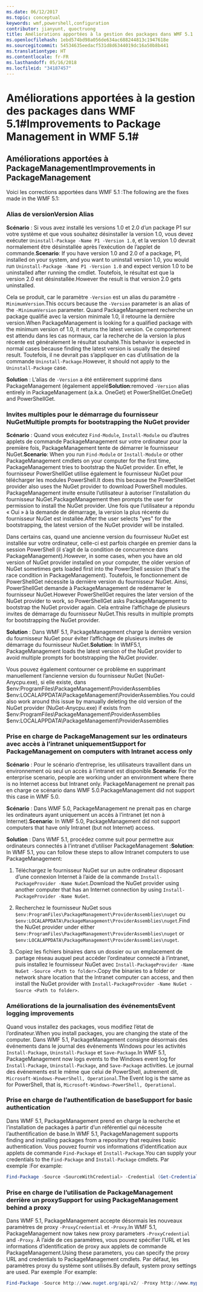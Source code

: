 ```yaml
---
ms.date: 06/12/2017
ms.topic: conceptual
keywords: wmf,powershell,configuration
contributor: jianyunt, quoctruong
title: Améliorations apportées à la gestion des packages dans WMF 5.1
ms.openlocfilehash: 1ebd574bd98a056de634ac688244813c1947618e
ms.sourcegitcommit: 54534635eedacf531d8d6344019dc16a50b8b441
ms.translationtype: HT
ms.contentlocale: fr-FR
ms.lasthandoff: 05/16/2018
ms.locfileid: "34187457"
---
```

# <a name="improvements-to-package-management-in-wmf-51"></a><span data-ttu-id="e9d7a-103">Améliorations apportées à la gestion des packages dans WMF 5.1#</span><span class="sxs-lookup"><span data-stu-id="e9d7a-103">Improvements to Package Management in WMF 5.1#</span></span>

## <a name="improvements-in-packagemanagement"></a><span data-ttu-id="e9d7a-104">Améliorations apportées à PackageManagement</span><span class="sxs-lookup"><span data-stu-id="e9d7a-104">Improvements in PackageManagement</span></span> ##
<span data-ttu-id="e9d7a-105">Voici les corrections apportées dans WMF 5.1 :</span><span class="sxs-lookup"><span data-stu-id="e9d7a-105">The following are the fixes made in the WMF 5.1:</span></span>

### <a name="version-alias"></a><span data-ttu-id="e9d7a-106">Alias de version</span><span class="sxs-lookup"><span data-stu-id="e9d7a-106">Version Alias</span></span>

<span data-ttu-id="e9d7a-107">**Scénario** : Si vous avez installé les versions 1.0 et 2.0 d’un package P1 sur votre système et que vous souhaitez désinstaller la version 1.0, vous devez exécuter `Uninstall-Package -Name P1 -Version 1.0`, et la version 1.0 devrait normalement être désinstallée après l’exécution de l’applet de commande.</span><span class="sxs-lookup"><span data-stu-id="e9d7a-107">**Scenario**: If you have version 1.0 and 2.0 of a package, P1, installed on your system, and you want to uninstall version 1.0, you would run `Uninstall-Package -Name P1 -Version 1.0` and expect version 1.0 to be uninstalled after running the cmdlet.</span></span> <span data-ttu-id="e9d7a-108">Toutefois, le résultat est que la version 2.0 est désinstallée.</span><span class="sxs-lookup"><span data-stu-id="e9d7a-108">However the result is that version 2.0 gets uninstalled.</span></span>

<span data-ttu-id="e9d7a-109">Cela se produit, car le paramètre `-Version` est un alias du paramètre `-MinimumVersion`.</span><span class="sxs-lookup"><span data-stu-id="e9d7a-109">This occurs because the `-Version` parameter is an alias of the `-MinimumVersion` parameter.</span></span> <span data-ttu-id="e9d7a-110">Quand PackageManagement recherche un package qualifié avec la version minimale 1.0, il retourne la dernière version.</span><span class="sxs-lookup"><span data-stu-id="e9d7a-110">When PackageManagement is looking for a qualified package with the minimum version of 1.0, it returns the latest version.</span></span> <span data-ttu-id="e9d7a-111">Ce comportement est attendu dans les cas normaux, car la recherche de la version la plus récente est généralement le résultat souhaité.</span><span class="sxs-lookup"><span data-stu-id="e9d7a-111">This behavior is expected in normal cases because finding the latest version is usually the desired result.</span></span> <span data-ttu-id="e9d7a-112">Toutefois, il ne devrait pas s’appliquer en cas d’utilisation de la commande `Uninstall-Package`.</span><span class="sxs-lookup"><span data-stu-id="e9d7a-112">However, it should not apply to the `Uninstall-Package` case.</span></span>

<span data-ttu-id="e9d7a-113">**Solution** : L’alias de `-Version` a été entièrement supprimé dans PackageManagement (également appelé</span><span class="sxs-lookup"><span data-stu-id="e9d7a-113">**Solution**:removed `-Version` alias entirely in PackageManagement (a.k.a.</span></span> <span data-ttu-id="e9d7a-114">OneGet) et PowerShellGet.</span><span class="sxs-lookup"><span data-stu-id="e9d7a-114">OneGet) and PowerShellGet.</span></span>

### <a name="multiple-prompts-for-bootstrapping-the-nuget-provider"></a><span data-ttu-id="e9d7a-115">Invites multiples pour le démarrage du fournisseur NuGet</span><span class="sxs-lookup"><span data-stu-id="e9d7a-115">Multiple prompts for bootstrapping the NuGet provider</span></span>

<span data-ttu-id="e9d7a-116">**Scénario** : Quand vous exécutez `Find-Module`, `Install-Module` ou d’autres applets de commande PackageManagement sur votre ordinateur pour la première fois, PackageManagement tente de démarrer le fournisseur NuGet.</span><span class="sxs-lookup"><span data-stu-id="e9d7a-116">**Scenario**: When you run `Find-Module` or `Install-Module` or other PackageManagement cmdlets on your computer for the first time, PackageManagement tries to bootstrap the NuGet provider.</span></span> <span data-ttu-id="e9d7a-117">En effet, le fournisseur PowerShellGet utilise également le fournisseur NuGet pour télécharger les modules PowerShell.</span><span class="sxs-lookup"><span data-stu-id="e9d7a-117">It does this because the PowerShellGet provider also uses the NuGet provider to download PowerShell modules.</span></span> <span data-ttu-id="e9d7a-118">PackageManagement invite ensuite l’utilisateur à autoriser l’installation du fournisseur NuGet.</span><span class="sxs-lookup"><span data-stu-id="e9d7a-118">PackageManagement then prompts the user for permission to install the NuGet provider.</span></span> <span data-ttu-id="e9d7a-119">Une fois que l’utilisateur a répondu « Oui » à la demande de démarrage, la version la plus récente du fournisseur NuGet est installée.</span><span class="sxs-lookup"><span data-stu-id="e9d7a-119">After the user selects "yes" for the bootstrapping, the latest version of the NuGet provider will be installed.</span></span>

<span data-ttu-id="e9d7a-120">Dans certains cas, quand une ancienne version du fournisseur NuGet est installée sur votre ordinateur, celle-ci est parfois chargée en premier dans la session PowerShell (il s’agit de la condition de concurrence dans PackageManagement).</span><span class="sxs-lookup"><span data-stu-id="e9d7a-120">However, in some cases, when you have an old version of NuGet provider installed on your computer, the older version of NuGet sometimes gets loaded first into the PowerShell session (that's the race condition in PackageManagement).</span></span> <span data-ttu-id="e9d7a-121">Toutefois, le fonctionnement de PowerShellGet nécessite la dernière version du fournisseur NuGet. Ainsi, PowerShellGet demande à PackageManagement de redémarrer le fournisseur NuGet.</span><span class="sxs-lookup"><span data-stu-id="e9d7a-121">However PowerShellGet requires the later version of the NuGet provider to work, so PowerShellGet asks PackageManagement to bootstrap the NuGet provider again.</span></span> <span data-ttu-id="e9d7a-122">Cela entraîne l’affichage de plusieurs invites de démarrage du fournisseur NuGet.</span><span class="sxs-lookup"><span data-stu-id="e9d7a-122">This results in multiple prompts for bootstrapping the NuGet provider.</span></span>

<span data-ttu-id="e9d7a-123">**Solution** : Dans WMF 5.1, PackageManagement charge la dernière version du fournisseur NuGet pour éviter l’affichage de plusieurs invites de démarrage du fournisseur NuGet.</span><span class="sxs-lookup"><span data-stu-id="e9d7a-123">**Solution**: In WMF5.1, PackageManagement loads the latest version of the NuGet provider to avoid multiple prompts for bootstrapping the NuGet provider.</span></span>

<span data-ttu-id="e9d7a-124">Vous pouvez également contourner ce problème en supprimant manuellement l’ancienne version du fournisseur NuGet (NuGet-Anycpu.exe), si elle existe, dans $env:ProgramFiles\PackageManagement\ProviderAssemblies $env:LOCALAPPDATA\PackageManagement\ProviderAssemblies.</span><span class="sxs-lookup"><span data-stu-id="e9d7a-124">You could also work around this issue by manually deleting the old version of the NuGet provider (NuGet-Anycpu.exe) if exists from $env:ProgramFiles\PackageManagement\ProviderAssemblies $env:LOCALAPPDATA\PackageManagement\ProviderAssemblies</span></span>


### <a name="support-for-packagemanagement-on-computers-with-intranet-access-only"></a><span data-ttu-id="e9d7a-125">Prise en charge de PackageManagement sur les ordinateurs avec accès à l’intranet uniquement</span><span class="sxs-lookup"><span data-stu-id="e9d7a-125">Support for PackageManagement on computers with Intranet access only</span></span>

<span data-ttu-id="e9d7a-126">**Scénario** : Pour le scénario d’entreprise, les utilisateurs travaillent dans un environnement où seul un accès à l’intranet est disponible.</span><span class="sxs-lookup"><span data-stu-id="e9d7a-126">**Scenario**: For the enterprise scenario, people are working under an environment where there is no Internet access but Intranet only.</span></span> <span data-ttu-id="e9d7a-127">PackageManagement ne prenait pas en charge ce scénario dans WMF 5.0.</span><span class="sxs-lookup"><span data-stu-id="e9d7a-127">PackageManagement did not support this case in WMF 5.0.</span></span>

<span data-ttu-id="e9d7a-128">**Scénario** : Dans WMF 5.0, PackageManagement ne prenait pas en charge les ordinateurs ayant uniquement un accès à l’intranet (et non à Internet).</span><span class="sxs-lookup"><span data-stu-id="e9d7a-128">**Scenario**: In WMF 5.0, PackageManagement did not support computers that have only Intranet (but not Internet) access.</span></span>

<span data-ttu-id="e9d7a-129">**Solution** : Dans WMF 5.1, procédez comme suit pour permettre aux ordinateurs connectés à l’intranet d’utiliser PackageManagement :</span><span class="sxs-lookup"><span data-stu-id="e9d7a-129">**Solution**: In WMF 5.1, you can follow these steps to allow Intranet computers to use PackageManagement:</span></span>

1. <span data-ttu-id="e9d7a-130">Téléchargez le fournisseur NuGet sur un autre ordinateur disposant d’une connexion Internet à l’aide de la commande `Install-PackageProvider -Name NuGet`.</span><span class="sxs-lookup"><span data-stu-id="e9d7a-130">Download the NuGet provider using another computer that has an Internet connection by using `Install-PackageProvider -Name NuGet`.</span></span>

2. <span data-ttu-id="e9d7a-131">Recherchez le fournisseur NuGet sous `$env:ProgramFiles\PackageManagement\ProviderAssemblies\nuget` ou `$env:LOCALAPPDATA\PackageManagement\ProviderAssemblies\nuget`.</span><span class="sxs-lookup"><span data-stu-id="e9d7a-131">Find the NuGet provider under either `$env:ProgramFiles\PackageManagement\ProviderAssemblies\nuget`  or  `$env:LOCALAPPDATA\PackageManagement\ProviderAssemblies\nuget`.</span></span>

3. <span data-ttu-id="e9d7a-132">Copiez les fichiers binaires dans un dossier ou un emplacement de partage réseau auquel peut accéder l’ordinateur connecté à l’intranet, puis installez le fournisseur NuGet avec `Install-PackageProvider -Name NuGet -Source <Path to folder>`.</span><span class="sxs-lookup"><span data-stu-id="e9d7a-132">Copy the binaries to a folder or network share location that the Intranet computer can access, and then install the NuGet provider with `Install-PackageProvider -Name NuGet -Source <Path to folder>`.</span></span>


### <a name="event-logging-improvements"></a><span data-ttu-id="e9d7a-133">Améliorations de la journalisation des événements</span><span class="sxs-lookup"><span data-stu-id="e9d7a-133">Event logging improvements</span></span>

<span data-ttu-id="e9d7a-134">Quand vous installez des packages, vous modifiez l’état de l’ordinateur.</span><span class="sxs-lookup"><span data-stu-id="e9d7a-134">When you install packages, you are changing the state of the computer.</span></span> <span data-ttu-id="e9d7a-135">Dans WMF 5.1, PackageManagement consigne désormais des événements dans le journal des événements Windows pour les activités `Install-Package`, `Uninstall-Package` et `Save-Package`.</span><span class="sxs-lookup"><span data-stu-id="e9d7a-135">In WMF 5.1, PackageManagement now logs events to the Windows event log for `Install-Package`, `Uninstall-Package`, and `Save-Package` activities.</span></span> <span data-ttu-id="e9d7a-136">Le journal des événements est le même que celui de PowerShell, autrement dit, `Microsoft-Windows-PowerShell, Operational`.</span><span class="sxs-lookup"><span data-stu-id="e9d7a-136">The Event log  is the same as for PowerShell, that is, `Microsoft-Windows-PowerShell, Operational`.</span></span>

### <a name="support-for-basic-authentication"></a><span data-ttu-id="e9d7a-137">Prise en charge de l’authentification de base</span><span class="sxs-lookup"><span data-stu-id="e9d7a-137">Support for basic authentication</span></span>

<span data-ttu-id="e9d7a-138">Dans WMF 5.1, PackageManagement prend en charge la recherche et l’installation de packages à partir d’un référentiel qui nécessite l’authentification de base.</span><span class="sxs-lookup"><span data-stu-id="e9d7a-138">In WMF 5.1, PackageManagement supports finding and installing packages from a repository that requires basic authentication.</span></span> <span data-ttu-id="e9d7a-139">Vous pouvez fournir vos informations d’identification aux applets de commande `Find-Package` et `Install-Package`.</span><span class="sxs-lookup"><span data-stu-id="e9d7a-139">You can supply your credentials to the `Find-Package` and `Install-Package` cmdlets.</span></span> <span data-ttu-id="e9d7a-140">Par exemple :</span><span class="sxs-lookup"><span data-stu-id="e9d7a-140">For example:</span></span>

``` PowerShell
Find-Package -Source <SourceWithCredential> -Credential (Get-Credential)
```
### <a name="support-for-using-packagemanagement-behind-a-proxy"></a><span data-ttu-id="e9d7a-141">Prise en charge de l’utilisation de PackageManagement derrière un proxy</span><span class="sxs-lookup"><span data-stu-id="e9d7a-141">Support for using PackageManagement behind a proxy</span></span>

<span data-ttu-id="e9d7a-142">Dans WMF 5.1, PackageManagement accepte désormais les nouveaux paramètres de proxy `-ProxyCredential` et `-Proxy`.</span><span class="sxs-lookup"><span data-stu-id="e9d7a-142">In WMF 5.1, PackageManagement now takes new proxy parameters `-ProxyCredential` and `-Proxy`.</span></span> <span data-ttu-id="e9d7a-143">À l’aide de ces paramètres, vous pouvez spécifier l’URL et les informations d’identification de proxy aux applets de commande PackageManagement.</span><span class="sxs-lookup"><span data-stu-id="e9d7a-143">Using these parameters, you can specify the proxy URL and credentials to PackageManagement cmdlets.</span></span> <span data-ttu-id="e9d7a-144">Par défaut, les paramètres proxy du système sont utilisés.</span><span class="sxs-lookup"><span data-stu-id="e9d7a-144">By default, system proxy settings are used.</span></span> <span data-ttu-id="e9d7a-145">Par exemple :</span><span class="sxs-lookup"><span data-stu-id="e9d7a-145">For example:</span></span>

``` PowerShell
Find-Package -Source http://www.nuget.org/api/v2/ -Proxy http://www.myproxyserver.com -ProxyCredential (Get-Credential)
```
